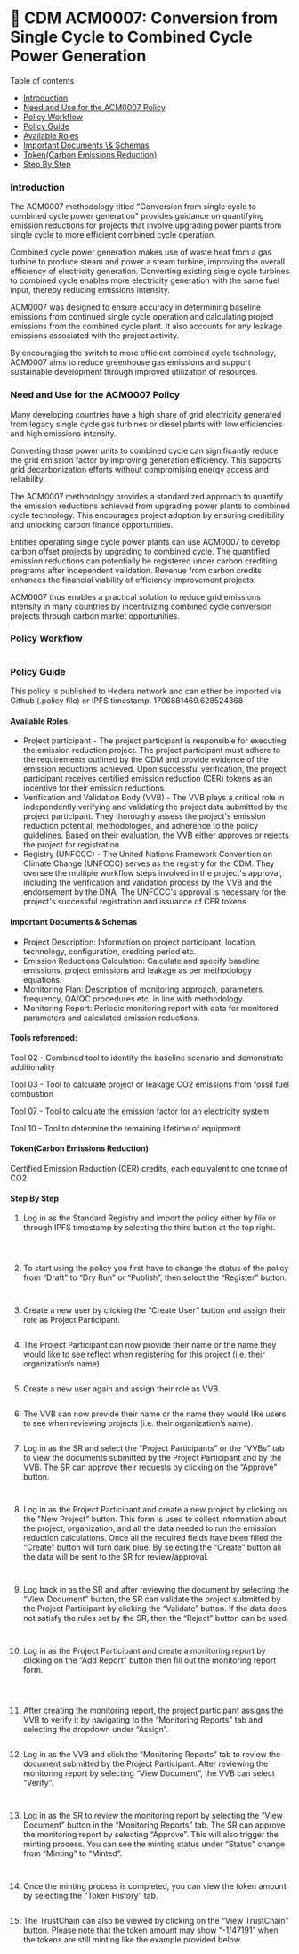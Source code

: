 # 🏢 CDM ACM0007: Conversion from Single Cycle to Combined Cycle Power Generation

Table of contents

* [Introduction](cdm-acm0007-conversion-from-single-cycle-to-combined-cycle-power-generation.md#introduction)
* [Need and Use for the ACM0007 Policy](cdm-acm0007-conversion-from-single-cycle-to-combined-cycle-power-generation.md#need-and-use-for-the-acm0007-policy)
* [Policy Workflow](cdm-acm0007-conversion-from-single-cycle-to-combined-cycle-power-generation.md#policy-workflow)
* [Policy Guide](cdm-acm0007-conversion-from-single-cycle-to-combined-cycle-power-generation.md#policy-guide)
* [Available Roles](cdm-acm0007-conversion-from-single-cycle-to-combined-cycle-power-generation.md#available-roles)
* [Important Documents \\& Schemas](cdm-acm0007-conversion-from-single-cycle-to-combined-cycle-power-generation.md#important-documents--schemas)
* [Token(Carbon Emissions Reduction)](cdm-acm0007-conversion-from-single-cycle-to-combined-cycle-power-generation.md#tokencarbon-emissions-reduction)
* [Step By Step](cdm-acm0007-conversion-from-single-cycle-to-combined-cycle-power-generation.md#step-by-step)

### Introduction <a href="#introduction" id="introduction"></a>

The ACM0007 methodology titled "Conversion from single cycle to combined cycle power generation" provides guidance on quantifying emission reductions for projects that involve upgrading power plants from single cycle to more efficient combined cycle operation.

Combined cycle power generation makes use of waste heat from a gas turbine to produce steam and power a steam turbine, improving the overall efficiency of electricity generation. Converting existing single cycle turbines to combined cycle enables more electricity generation with the same fuel input, thereby reducing emissions intensity.

ACM0007 was designed to ensure accuracy in determining baseline emissions from continued single cycle operation and calculating project emissions from the combined cycle plant. It also accounts for any leakage emissions associated with the project activity.

By encouraging the switch to more efficient combined cycle technology, ACM0007 aims to reduce greenhouse gas emissions and support sustainable development through improved utilization of resources.

### Need and Use for the ACM0007 Policy <a href="#need-and-use-for-the-acm0007-policy" id="need-and-use-for-the-acm0007-policy"></a>

Many developing countries have a high share of grid electricity generated from legacy single cycle gas turbines or diesel plants with low efficiencies and high emissions intensity.

Converting these power units to combined cycle can significantly reduce the grid emission factor by improving generation efficiency. This supports grid decarbonization efforts without compromising energy access and reliability.

The ACM0007 methodology provides a standardized approach to quantify the emission reductions achieved from upgrading power plants to combined cycle technology. This encourages project adoption by ensuring credibility and unlocking carbon finance opportunities.

Entities operating single cycle power plants can use ACM0007 to develop carbon offset projects by upgrading to combined cycle. The quantified emission reductions can potentially be registered under carbon crediting programs after independent validation. Revenue from carbon credits enhances the financial viability of efficiency improvement projects.

ACM0007 thus enables a practical solution to reduce grid emissions intensity in many countries by incentivizing combined cycle conversion projects through carbon market opportunities.

### Policy Workflow <a href="#policy-workflow" id="policy-workflow"></a>

<figure><img src="../../../.gitbook/assets/image (367).png" alt=""><figcaption></figcaption></figure>

### Policy Guide <a href="#policy-guide" id="policy-guide"></a>

This policy is published to Hedera network and can either be imported via Github (.policy file) or IPFS timestamp: 1706881469.628524368

#### Available Roles <a href="#available-roles" id="available-roles"></a>

* Project participant - The project participant is responsible for executing the emission reduction project. The project participant must adhere to the requirements outlined by the CDM and provide evidence of the emission reductions achieved. Upon successful verification, the project participant receives certified emission reduction (CER) tokens as an incentive for their emission reductions.
* Verification and Validation Body (VVB) - The VVB plays a critical role in independently verifying and validating the project data submitted by the project participant. They thoroughly assess the project's emission reduction potential, methodologies, and adherence to the policy guidelines. Based on their evaluation, the VVB either approves or rejects the project for registration.
* Registry (UNFCCC) - The United Nations Framework Convention on Climate Change (UNFCCC) serves as the registry for the CDM. They oversee the multiple workflow steps involved in the project's approval, including the verification and validation process by the VVB and the endorsement by the DNA. The UNFCCC's approval is necessary for the project's successful registration and issuance of CER tokens

#### Important Documents & Schemas <a href="#important-documents--schemas" id="important-documents--schemas"></a>

* Project Description: Information on project participant, location, technology, configuration, crediting period etc.
* Emission Reductions Calculation: Calculate and specify baseline emissions, project emissions and leakage as per methodology equations.
* Monitoring Plan: Description of monitoring approach, parameters, frequency, QA/QC procedures etc. in line with methodology.
* Monitoring Report: Periodic monitoring report with data for monitored parameters and calculated emission reductions.

#### Tools referenced:&#x20;

Tool 02 - Combined tool to identify the baseline scenario and demonstrate additionality

Tool 03 - Tool to calculate project or leakage CO2 emissions from fossil fuel combustion&#x20;

Tool 07 - Tool to calculate the emission factor for an electricity system&#x20;

Tool 10 - Tool to determine the remaining lifetime of equipment

#### Token(Carbon Emissions Reduction) <a href="#tokencarbon-emissions-reduction" id="tokencarbon-emissions-reduction"></a>

Certified Emission Reduction (CER) credits, each equivalent to one tonne of CO2.

#### Step By Step <a href="#step-by-step" id="step-by-step"></a>

1. Log in as the Standard Registry and import the policy either by file or through IPFS timestamp by selecting the third button at the top right.

<figure><img src="../../../.gitbook/assets/image (24) (1).png" alt=""><figcaption></figcaption></figure>

<figure><img src="../../../.gitbook/assets/image (1) (1) (1) (1).png" alt=""><figcaption></figcaption></figure>

<figure><img src="../../../.gitbook/assets/image (2) (1) (1) (1).png" alt=""><figcaption></figcaption></figure>

2. To start using the policy you first have to change the status of the policy from “Draft” to “Dry Run” or “Publish”, then select the “Register” button.

<figure><img src="../../../.gitbook/assets/image (3) (1) (1) (1).png" alt=""><figcaption></figcaption></figure>

<figure><img src="../../../.gitbook/assets/image (5) (1) (1).png" alt=""><figcaption></figcaption></figure>

3. Create a new user by clicking the “Create User” button and assign their role as Project Participant.

<figure><img src="../../../.gitbook/assets/image (6) (1) (1).png" alt=""><figcaption></figcaption></figure>

4. The Project Participant can now provide their name or the name they would like to see reflect when registering for this project (i.e. their organization’s name).

<figure><img src="../../../.gitbook/assets/image (7) (1) (1).png" alt=""><figcaption></figcaption></figure>

5. Сreate a new user again and assign their role as VVB.

<figure><img src="../../../.gitbook/assets/image (8) (1) (1).png" alt=""><figcaption></figcaption></figure>

6. The VVB can now provide their name or the name they would like users to see when reviewing projects (i.e. their organization’s name).

<figure><img src="../../../.gitbook/assets/image (9) (1) (1).png" alt=""><figcaption></figcaption></figure>

7. Log in as the SR and select the “Project Participants” or the “VVBs” tab to view the documents submitted by the Project Participant and by the VVB. The SR can approve their requests by clicking on the “Approve" button.

<figure><img src="../../../.gitbook/assets/image (10) (1) (1).png" alt=""><figcaption></figcaption></figure>

<figure><img src="../../../.gitbook/assets/image (11) (1) (1).png" alt=""><figcaption></figcaption></figure>

8. Log in as the Project Participant and create a new project by clicking on the "New Project" button. This form is used to collect information about the project, organization, and all the data needed to run the emission reduction calculations. Once all the required fields have been filled the “Create” button will turn dark blue. By selecting the “Create” button all the data will be sent to the SR for review/approval.

<figure><img src="../../../.gitbook/assets/image (12) (1) (1).png" alt=""><figcaption></figcaption></figure>

<figure><img src="../../../.gitbook/assets/image (13) (1) (1).png" alt=""><figcaption></figcaption></figure>

9. Log back in as the SR and after reviewing the document by selecting the “View Document” button, the SR can validate the project submitted by the Project Participant by clicking the “Validate” button. If the data does not satisfy the rules set by the SR, then the “Reject” button can be used.

<figure><img src="../../../.gitbook/assets/image (16) (1) (1).png" alt=""><figcaption></figcaption></figure>

<figure><img src="../../../.gitbook/assets/image (15) (1) (1).png" alt=""><figcaption></figcaption></figure>

10. Log in as the Project Participant and create a monitoring report by clicking on the “Add Report” button then fill out the monitoring report form.

<figure><img src="../../../.gitbook/assets/image (17) (1) (1).png" alt=""><figcaption></figcaption></figure>

<figure><img src="../../../.gitbook/assets/image (18) (1) (1).png" alt=""><figcaption></figcaption></figure>

<figure><img src="../../../.gitbook/assets/image (19) (1) (1).png" alt=""><figcaption></figcaption></figure>

11. After creating the monitoring report, the project participant assigns the VVB to verify it by navigating to the “Monitoring Reports” tab and selecting the dropdown under “Assign”.

<figure><img src="../../../.gitbook/assets/image (20) (1) (1).png" alt=""><figcaption></figcaption></figure>

12. Log in as the VVB and click the “Monitoring Reports” tab to review the document submitted by the Project Participant. After reviewing the monitoring report by selecting “View Document”, the VVB can select “Verify”.

<figure><img src="../../../.gitbook/assets/image (21) (1) (1).png" alt=""><figcaption></figcaption></figure>

<figure><img src="../../../.gitbook/assets/image (22) (1) (1).png" alt=""><figcaption></figcaption></figure>

13. Log in as the SR to review the monitoring report by selecting the “View Document” button in the “Monitoring Reports” tab. The SR can approve the monitoring report by selecting “Approve”. This will also trigger the minting process. You can see the minting status under “Status” change from “Minting” to “Minted”.

<figure><img src="../../../.gitbook/assets/image (23) (1) (1).png" alt=""><figcaption></figcaption></figure>

<figure><img src="../../../.gitbook/assets/image (24) (1) (1).png" alt=""><figcaption></figcaption></figure>

14. Once the minting process is completed, you can view the token amount by selecting the “Token History” tab.

<figure><img src="../../../.gitbook/assets/image (25) (1).png" alt=""><figcaption></figcaption></figure>

15. The TrustChain can also be viewed by clicking on the “View TrustChain” button. Please note that the token amount may show “-1/47191” when the tokens are still minting like the example provided below.

<figure><img src="../../../.gitbook/assets/image (26) (1).png" alt=""><figcaption></figcaption></figure>

<figure><img src="../../../.gitbook/assets/image (27) (1).png" alt=""><figcaption></figcaption></figure>
